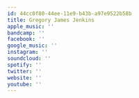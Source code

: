 ```yaml
---
id: 44cc0f80-44ee-11e9-b43b-a97e9522b58b
title: Gregory James Jenkins
apple_music: ''
bandcamp: ''
facebook: ''
google_music: ''
instagram: ''
soundcloud: ''
spotify: ''
twitter: ''
website: ''
youtube: ''
---
```


